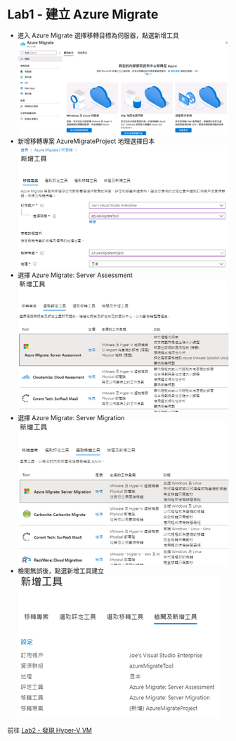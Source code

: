 # Lab1 - 建立 Azure Migrate
 
- 進入 Azure Migrate 選擇移轉目標為伺服器，點選新增工具<br>
![GITHUB](image/Create-Migrate-Tool.PNG "Create-Migrate-Tool")<br>
- 新增移轉專案 AzureMigrateProject 地理選擇日本<br>
![GITHUB](image/addMigrateProject.PNG "addMigrateProject")<br>	
- 選擇 Azure Migrate: Server Assessment<br>
![GITHUB](image/addassessment.PNG "addassessment")<br>	
- 選擇 Azure Migrate: Server Migration<br>
![GITHUB](image/addMigrateTool.PNG "addMigrateTool")<br>	
- 檢閱無誤後，點選新增工具建立<br>
![GITHUB](image/addcomplete.PNG "addcomplete")<br>

 前往 [Lab2 - 發現 Hyper-V VM](Lab2.md)<br>